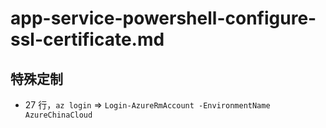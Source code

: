 # app-service-powershell-configure-ssl-certificate.md

## 特殊定制

* 27 行，`az login` => `Login-AzureRmAccount -EnvironmentName AzureChinaCloud`